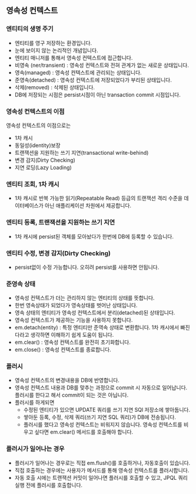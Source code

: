 ## 영속성 컨텍스트
### 엔티티의 생명 주기
- 엔티티를 영구 저장하는 환경입니다.
- 눈에 보이지 않는 논리적인 개념입니다.
- 엔티티 매니저를 통해서 영속성 컨텍스트에 접근합니다.
- 비영속 (ner/transient) : 영속성 컨텍스트와 전혀 관계가 없는 새로운 상태입니다.
- 영속(managed) : 영속성 컨텍스트에 관리되는 상태입니다.
- 준영속(detached) : 영속성 컨텍스트에 저장되었다가 부리된 상태입니다.
- 삭제(removed) : 삭제된 상태입니다.
- DB에 저장되는 시점은 persist시점이 아닌 transaction commit 시점입니다.

### 영속성 컨텍스트의 이점
영속성 컨텍스트의 이점으로는
- 1차 캐시
- 동일성(identity)보장
- 트랜잭션을 지원하는 쓰기 지연(transactional write-behind)
- 변경 감지(Dirty Checking)
- 지연 로딩(Lazy Loading)

### 엔티티 조회, 1차 캐시
- 1차 캐시로 반복 가능한 읽기(Repeatable Read) 등급의 트랜잭션 격리 수준을 데이터베이스가 아닌 애플리케이션 차원에서 제공합니다.

### 엔티티 등록, 트랜잭션을 지원하는 쓰기 지연
- 1차 캐시에 persist된 객체를 모아놨다가 한번에 DB에 등록할 수 있습니다.

### 엔티티 수정, 변경 감지(Dirty Checking)
- persist없이 수정 가능합니다. 오히려 persist를 사용하면 안됩니다.

### 준영속 상태
- 영속성 컨텍스트가 더는 관리하지 않는 엔티티의 상태를 뜻합니다.
- 한번 영속상태가 되었다가 영속상태를 벗어난 상태입니다.
- 영속 상태의 엔티티가 영속성 컨텍스트에서 분리(detached)된 상태입니다.
- 영속성 컨텍스트가 제공하는 기능을 사용하지 못합니다.
- em.detach(entity) : 특정 엔티티만 준역속 상태로 변환합니다. 1차 캐시에서 빠진다라고 생각하면 이해하기 쉽게 도움이 됩니다.
- em.clear() : 영속성 컨텍스트를 완전히 초기화합니다.
- em.close() : 영속성 컨텍스트를 종료합니다.

### 플러시
- 영속성 컨텍스트의 변경내용을 DB에 반영합니다.
- 영속성 컨텍스트 내용과 DB를 맞추는 과정으로 commit 시 자동으로 일어납니다. 플러시를 한다고 해서 commit이 되는 것은 아닙니다.
- 플러시를 하게되면
  - 수정된 엔티티가 있으면 UPDATE 쿼리를 쓰기 지연 SQl 저장소에 쌓아둡니다.
  - 쌓아둔 등록, 수정, 삭제 쿼리(쓰기 지연 SQL 쿼리)가 DB에 전송됩니다.
  - 플러시를 했다고 영속성 컨텍스트는 비워지지 않습니다. 영속성 컨텍스트를 비우고 싶다면 em.clear() 메서드를 호출해야 합니다.
 
### 플러시가 일어나는 경우
- 플러시가 일어나는 경우로는 직접 em.flush()를 호출하거나, 자동호출이 있습니다.
- 직접 호출하는 경우에는 사용자가 메서드를 통해 영속성 컨텍스트를 플러시합니다.
- 자동 호출 시에는 트랜잭션 커밋이 일어나면 플러시를 호출할 수 있고, JPQL 쿼리 실행 전에 플러시를 호출합니다.

